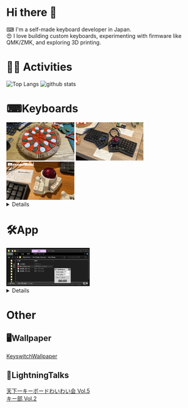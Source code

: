 # Hi there 👋
⌨ I'm a self-made keyboard developer in Japan.  
😍 I love building custom keyboards, experimenting with firmware like QMK/ZMK, and exploring 3D printing.  

# 🏃‍♀️ Activities
<div align="left"> 
  <img alt="Top Langs" height="170px" src="https://github-readme-stats.vercel.app/api?username=ataruno&theme=vue-dark&layout=compact" />
  <img alt="github stats" height="170px" src="https://github-readme-stats.vercel.app/api/top-langs/?username=ataruno&theme=vue-dark&layout=compact" />
</div>

# ⌨Keyboards
<div align="left"> 
    <a href="https://github.com/ataruno/A_PIECE_OF_KEYBOARD" target="_blank">
    <img alt="Top Langs" height="100px" src="https://raw.githubusercontent.com/ataruno/A_PIECE_OF_KEYBOARD/main/image/A_PIECE_OF_KEYBOARD_5.jpg" /></a>
    <a href="https://github.com/ataruno/Mooose" target="_blank">
    <img alt="Top Langs" height="100px" src="https://raw.githubusercontent.com/ataruno/Mooose/main/image/Mooose_1.jpg" /></a>
    <a href="https://github.com/ataruno/MoooseMini" target="_blank">
    <img alt="Top Langs" height="100px" src="https://raw.githubusercontent.com//ataruno/MoooseMini/main/Readme_image/MoooseMini01.png" /> </a>
</div>

<details>

## A_PIECE_OF_KEYBOARD 🍕
<a href="https://github.com/ataruno/A_PIECE_OF_KEYBOARD" target="_blank">
  <img alt="Top Langs" src="https://raw.githubusercontent.com/ataruno/A_PIECE_OF_KEYBOARD/main/image/A_PIECE_OF_KEYBOARD_5.jpg" />
</a>

## Mooose
<a href="https://github.com/ataruno/Mooose" target="_blank">
  <img alt="Top Langs" src="https://raw.githubusercontent.com/ataruno/Mooose/main/image/Mooose_1.jpg" />
</a>

## MoooseMini
<a href="https://github.com/ataruno/MoooseMini" target="_blank">
  <img alt="Top Langs" src="https://raw.githubusercontent.com//ataruno/MoooseMini/main/Readme_image/MoooseMini01.png" />
</a>

## MoooseFree
Comming soon

</details>

# 🛠App
<div align="left"> 
    <a href="https://github.com/ataruno/PetitPomo" target="_blank">
    <img alt="" height="100px" src="https://github.com/ataruno/PetitPomo/blob/main/README_image/PetitPomo01.webp" /></a>
    <a href="https://github.com/ataruno/KeymapViewer" target="_blank">
    <img alt="" height="100px" src="https://github.com/ataruno/KeymapViewer/blob/main/readmeimage/KeymapViewer_event.webp" /></a>
</div>

<details>

## 🍅PetitPomo
<a href="https://github.com/ataruno/PetitPomo" target="_blank">
<img alt="Top Langs" width="600px" src="https://github.com/ataruno/PetitPomo/blob/main/README_image/PetitPomo01.webp" />
</a>

## KeymapViewer
<a href="https://github.com/ataruno/KeymapViewer" target="_blank">
<img alt="Top Langs" width="600px" src="https://github.com/ataruno/KeymapViewer/blob/main/readmeimage/KeymapViewer_event.webp" />
</a>
</details>

# Other
## 🖥Wallpaper
[KeyswitchWallpaper](https://github.com/ataruno/KeyswitchWallpaper)  

## 💬LightningTalks
[天下一キーボードわいわい会 Vol.5](https://github.com/ataruno/TenKeyVol5)  
[キー部 Vol.2](https://github.com/ataruno/key-bu2-_LightningTalks)  
